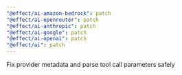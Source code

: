 ```yaml
---
"@effect/ai-amazon-bedrock": patch
"@effect/ai-openrouter": patch
"@effect/ai-anthropic": patch
"@effect/ai-google": patch
"@effect/ai-openai": patch
"@effect/ai": patch
---
```


Fix provider metadata and parse tool call parameters safely
